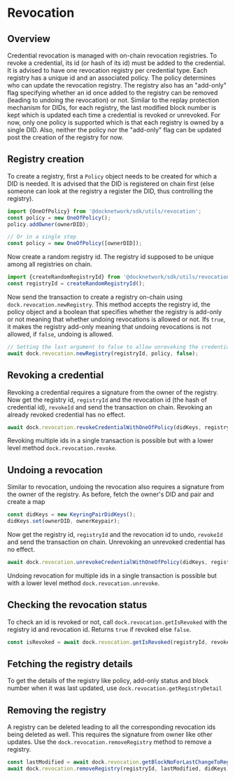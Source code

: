 # Revocation

## Overview
Credential revocation is managed with on-chain revocation registries. To revoke a credential, its id (or hash of its id) must be
added to the credential. It is advised to have one revocation registry per credential type. Each registry has a unique id and
an associated policy. The policy determines who can update the revocation registry. The registry also has an "add-only" flag specifying
whether an id once added to the registry can be removed (leading to undoing the revocation) or not.
Similar to the replay protection mechanism for DIDs, for each registry, the last modified block number is kept which is updated
each time a credential is revoked or unrevoked.
For now, only one policy is supported which is that each registry is owned by a single DID. Also, neither the policy
nor the "add-only" flag can be updated post the creation of the registry for now.

## Registry creation
To create a registry, first a `Policy` object needs to be created for which a DID is needed. It is advised that the DID
is registered on chain first (else someone can look at the registry a register the DID, thus controlling the registry).
```js
import {OneOfPolicy} from '@docknetwork/sdk/utils/revocation';
const policy = new OneOfPolicy();
policy.addOwner(ownerDID);

// Or in a single step
const policy = new OneOfPolicy([ownerDID]);
```

Now create a random registry id. The registry id supposed to be unique among all registries on chain.
```js
import {createRandomRegistryId} from '@docknetwork/sdk/utils/revocation';
const registryId = createRandomRegistryId();
```

Now send the transaction to create a registry on-chain using `dock.revocation.newRegistry`. This method accepts the registry id,
the policy object and a boolean that specifies whether the registry is add-only or not meaning that whether undoing revocations
is allowed or not. Ifs `true`, it makes the registry add-only meaning that undoing revocations is not allowed, if `false`,
undoing is allowed.
```js
// Setting the last argument to false to allow unrevoking the credential (undoing revocation)
await dock.revocation.newRegistry(registryId, policy, false);
```

## Revoking a credential
Revoking a credential requires a signature from the owner of the registry.
Now get the registry id, `registryId` and the revocation id (the hash of credential id), `revokeId` and send the transaction on chain.
Revoking an already revoked credential has no effect.

```js
await dock.revocation.revokeCredentialWithOneOfPolicy(didKeys, registryId, revokeId);
```
Revoking multiple ids in a single transaction is possible but with a lower level method `dock.revocation.revoke`.

## Undoing a revocation
Similar to revocation, undoing the revocation also requires a signature from the owner of the registry. As before, fetch
the owner's DID and pair and create a map
```js
const didKeys = new KeyringPairDidKeys();
didKeys.set(ownerDID, ownerKeypair);
```

Now get the registry id, `registryId` and the revocation id to undo, `revokeId` and send the transaction on chain.
Unrevoking an unrevoked credential has no effect.

```js
await dock.revocation.unrevokeCredentialWithOneOfPolicy(didKeys, registryId, revokeId);
```
Undoing revocation for multiple ids in a single transaction is possible but with a lower level method `dock.revocation.unrevoke`.

## Checking the revocation status
To check an id is revoked or not, call `dock.revocation.getIsRevoked` with the registry id and revocation id. Returns `true`
if revoked else `false`.
```js
const isRevoked = await dock.revocation.getIsRevoked(registryId, revokeId);
```

## Fetching the registry details
To get the details of the registry like policy, add-only status and block number when it was last updated, use `dock.revocation.getRegistryDetail`

## Removing the registry
A registry can be deleted leading to all the corresponding revocation ids being deleted as well. This requires the signature
from owner like other updates. Use the `dock.revocation.removeRegistry` method to remove a registry.
```js
const lastModified = await dock.revocation.getBlockNoForLastChangeToRegistry(registryId);
await dock.revocation.removeRegistry(registryId, lastModified, didKeys);
```
